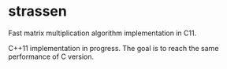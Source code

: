 # strassen
Fast matrix multiplication algorithm implementation in C11.

C++11 implementation in progress. The goal is to reach the same performance of C version.
